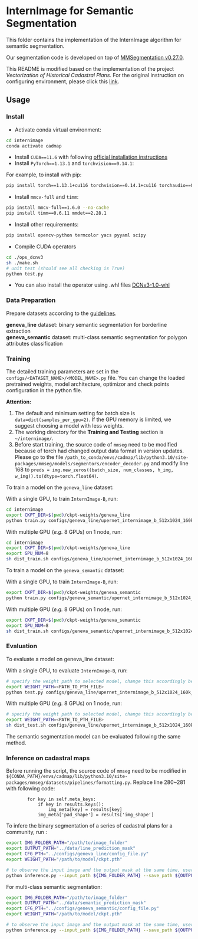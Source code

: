 # InternImage for Semantic Segmentation

This folder contains the implementation of the InternImage algorithm for semantic segmentation. 

Our segmentation code is developed on top of [MMSegmentation v0.27.0](https://github.com/open-mmlab/mmsegmentation/tree/v0.27.0).

This README is modified based on the implementation of the project *Vectorization of Historical Cadastral Plans*. For the original instruction on configuring environment, please click this [link](https://github.com/OpenGVLab/InternImage/tree/master/segmentation).


## Usage

### Install

- Activate conda virtual environment:

```bash
cd internimage
conda activate cadmap
```

- Install `CUDA==11.6` with following [official installation instructions](https://docs.nvidia.com/cuda/cuda-installation-guide-linux/index.html)
- Install `PyTorch==1.13.1` and `torchvision==0.14.1`:

For example, to install with pip:
```bash
pip install torch==1.13.1+cu116 torchvision==0.14.1+cu116 torchaudio==0.13.1 --extra-index-url https://download.pytorch.org/whl/cu116
```

- Install `mmcv-full` and `timm`:

```bash
pip install mmcv-full==1.6.0 --no-cache
pip install timm==0.6.11 mmdet==2.28.1
```

- Install other requirements:

```bash
pip install opencv-python termcolor yacs pyyaml scipy
```

- Compile CUDA operators
```bash
cd ./ops_dcnv3
sh ./make.sh
# unit test (should see all checking is True)
python test.py
```
- You can also install the operator using .whl files
[DCNv3-1.0-whl](https://github.com/OpenGVLab/InternImage/releases/tag/whl_files)

### Data Preparation

Prepare datasets according to the [guidelines](../README.md/#generate-datasets).

**geneva_line** dataset: binary semantic segmentation for borderline extraction  
**geneva_semantic** dataset: multi-class semantic segmentation for polygon attributes classification 

### Training
The detailed training parameters are set in the `configs/<DATASET_NAME>/<MODEL_NAME>.py` file. You can change the loaded pretrained weights, model architecture, optimizor and check points configuration in the python file. 

**Attention:** 
1. The default and minimum setting for batch size is `data=dict(samples_per_gpu=2)`. If the GPU memory is limited, we suggest choosing a model with less weights.
2. The working directory for the **Training and Testing** section is `~/internimage/`.
3. Before start training, the source code of `mmseg` need to be modified because of torch had changed output data format in version updates. Please go to the file `/path_to_conda/envs/cadmap/lib/python3.10/site-packages/mmseg/models/segmentors/encoder_decoder.py` and modify line 168 to `preds = img.new_zeros((batch_size, num_classes, h_img, w_img)).to(dtype=torch.float64)`.

To train a model on the `geneva_line` dataset:

With a single GPU, to train `InternImage-B`, run:

```bash
cd internimage
export CKPT_DIR=$(pwd)/ckpt-weights/geneva_line
python train.py configs/geneva_line/upernet_internimage_b_512x1024_160k_geneva_line.py --work-dir ${CKPT_DIR}
```

With multiple GPU (_e.g._ 8 GPUs) on 1 node, run:

```bash
cd internimage
export CKPT_DIR=$(pwd)/ckpt-weights/geneva_line
export GPU_NUM=8 
sh dist_train.sh configs/geneva_line/upernet_internimage_b_512x1024_160k_geneva_line.py ${GPU_NUM} --work-dir ${CKPT_DIR}
```

To train a model on the `geneva_semantic` dataset:

With a single GPU, to train `InternImage-B`, run:

```bash
export CKPT_DIR=$(pwd)/ckpt-weights/geneva_semantic
python train.py configs/geneva_semantic/upernet_internimage_b_512x1024_160k_geneva_semantic.py --work-dir ${CKPT_DIR}
```

With multiple GPU (_e.g._ 8 GPUs) on 1 node, run:

```bash
export CKPT_DIR=$(pwd)/ckpt-weights/geneva_semantic
export GPU_NUM=8 
sh dist_train.sh configs/geneva_semantic/upernet_internimage_b_512x1024_160k_geneva_semantic.py ${GPU_NUM} --work-dir ${CKPT_DIR}
```

### Evaluation

To evaluate a model on geneva_line dataset:

With a single GPU, to evaluate `InternImage-B`, run:

```bash
# specify the weight path to selected model, change this accordingly before running each line
export WEIGHT_PATH=<PATH_TO_PTH_FILE>
python test.py configs/geneva_line/upernet_internimage_b_512x1024_160k_geneva_line.py ${WEIGHT_PATH} --eval mIoU
```

With multiple GPU (_e.g._ 8 GPUs) on 1 node, run:

```bash
# specify the weight path to selected model, change this accordingly before running each line
export WEIGHT_PATH=<PATH_TO_PTH_FILE>
sh dist_test.sh configs/geneva_line/upernet_internimage_b_512x1024_160k_geneva_line.py ${WEIGHT_PATH} 8 --eval mIoU
```

The semantic segmentation model can be evaluated following the same method.


### Inference on cadastral maps

Before running the script, the source code of `mmseg` need to be modified in `${CONDA_PATH}/envs/cadmap/lib/python3.10/site-packages/mmseg/datasets/pipelines/formatting.py`. Replace line 280~281 with following code:

```
        for key in self.meta_keys:
            if key in results.keys():
                img_meta[key] = results[key]
            img_meta['pad_shape'] = results['img_shape']
```

To infere the binary segmentation of a series of cadastral plans for a community, run :

```bash
export IMG_FOLDER_PATH="/path/to/image_folder"
export OUTPUT_PATH="../data/line_prediction_mask"
export CFG_PTH="../configs/geneva_line/config_file.py"
export WEIGHT_PATH="/path/to/model/ckpt.pth"

# to observe the input image and the output mask at the same time, users can set the mask opacity to 0.5
python inference.py --input_path ${IMG_FOLDER_PATH} --save_path ${OUTPUT_PATH} --cfg ${CFG_PTH} --ckpt ${WEIGHT_PATH} --opacity 1 --palette line
```

For multi-class semantic segmentation:
```bash
export IMG_FOLDER_PATH="/path/to/image_folder"
export OUTPUT_PATH="../data/semantic_prediction_mask"
export CFG_PTH="../configs/geneva_semantic/config_file.py"
export WEIGHT_PATH="/path/to/model/ckpt.pth"

# to observe the input image and the output mask at the same time, users can set the mask opacity to 0.5
python inference.py --input_path ${IMG_FOLDER_PATH} --save_path ${OUTPUT_PATH} --cfg ${CFG_PTH} --ckpt ${WEIGHT_PATH} --opacity 1 --palette semantic  
```
